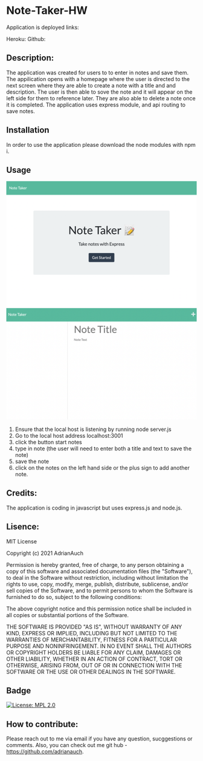 # Note-Taker-HW

Application is deployed links:

Heroku:
Github:

## Description:

The application was created for users to to enter in notes and save them. The appilication opens with a homepage where the user is directed to the next screen where they are able to create a note with a title and and description. The user is then able to sove the note and it will appear on the left side for them to reference later. They are also able to delete a note once it is completed. The application uses express module, and api routing to save notes.

## Installation

In order to use the application please download the node modules with npm i.

## Usage

![photo of note taker app](public/assets/images/ex1.png)
![photo of note html](public/assets/images/ex2.png)

1. Ensure that the local host is listening by running node server.js
2. Go to the local host address localhost:3001
3. click the button start notes
4. type in note (the user will need to enter both a title and text to save the note)
5. save the note
6. click on the notes on the left hand side or the plus sign to add another note.

## Credits:

The application is coding in javascript but uses express.js and node.js.

## Lisence:

MIT License

Copyright (c) 2021 AdrianAuch

Permission is hereby granted, free of charge, to any person obtaining a copy
of this software and associated documentation files (the "Software"), to deal
in the Software without restriction, including without limitation the rights
to use, copy, modify, merge, publish, distribute, sublicense, and/or sell
copies of the Software, and to permit persons to whom the Software is
furnished to do so, subject to the following conditions:

The above copyright notice and this permission notice shall be included in all
copies or substantial portions of the Software.

THE SOFTWARE IS PROVIDED "AS IS", WITHOUT WARRANTY OF ANY KIND, EXPRESS OR
IMPLIED, INCLUDING BUT NOT LIMITED TO THE WARRANTIES OF MERCHANTABILITY,
FITNESS FOR A PARTICULAR PURPOSE AND NONINFRINGEMENT. IN NO EVENT SHALL THE
AUTHORS OR COPYRIGHT HOLDERS BE LIABLE FOR ANY CLAIM, DAMAGES OR OTHER
LIABILITY, WHETHER IN AN ACTION OF CONTRACT, TORT OR OTHERWISE, ARISING FROM,
OUT OF OR IN CONNECTION WITH THE SOFTWARE OR THE USE OR OTHER DEALINGS IN THE
SOFTWARE.

## Badge

[![License: MPL 2.0](https://img.shields.io/badge/License-MPL%202.0-brightgreen.svg)](https://opensource.org/licenses/MPL-2.0)

## How to contribute:

Please reach out to me via email if you have any question, sucggestions or comments. Also, you can check out me git hub - https://github.com/adrianauch.
